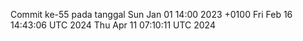 Commit ke-55 pada tanggal Sun Jan 01 14:00 2023 +0100
Fri Feb 16 14:43:06 UTC 2024
Thu Apr 11 07:10:11 UTC 2024
